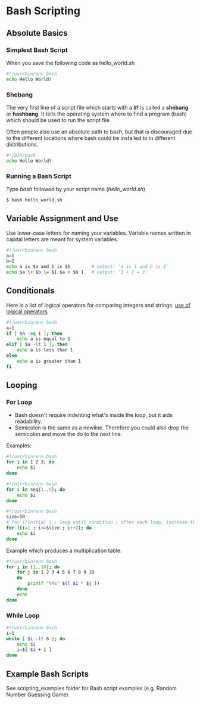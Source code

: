 # Bash Scripting

## Absolute Basics

### Simplest Bash Script

When you save the following code as hello_world.sh
```bash
#!/usr/bin/env bash
echo Hello World!
```

### Shebang
The very first line of a script file which starts with a **#!** is called a **shebang** or **hashbang**. It tells the operating system where to find a program (bash) which should be used to run the script file.

Often people also use an absolute path to bash, but that is discouraged due to the different locations where bash could be installed to in different distributions.

```bash
#!/bin/bash
echo Hello World!
```

### Running a Bash Script
Type *bash* followed by your script name (*hello_world.sh*)

```bash
$ bash hello_world.sh
```

## Variable Assignment and Use

Use lower-case letters for naming your variables. Variable names written in capital letters are meant for system variables.

```bash
#!/usr/bin/env bash
a=1
b=2
echo a is $a and b is $b        # output: 'a is 1 and b is 2'
echo $a \+ $b \= $[ $a + $b ]   # output: '1 + 2 = 3'
```

## Conditionals

Here is a list of logical operators for comparing integers and strings: [use of logical operators](http://tldp.org/LDP/abs/html/comparison-ops.html) 

```bash
#!/usr/bin/env bash
a=1
if [ $a -eq 1 ]; then
    echo a is equal to 1
elif [ $a -lt 1 ]; then
    echo a is less than 1
else
    echo a is greater than 1
fi
```

## Looping

### For Loop

* Bash doesn't require indenting what's inside the loop, but it aids readability.
* Semicolon is the same as a newline. Therefore you could also drop the semicolon and move the do to the next line.

Examples:
```bash
#!/usr/bin/env bash
for i in 1 2 3; do
    echo $i
done
```

```bash
#!/usr/bin/env bash
for i in seq{1..5}; do
    echo $i
done
```

```bash
#!/usr/bin/env bash
size=10
# for ((initial i ; loop until condition ; after each loop, increase the value of i)); do
for ((i=1 ; i<=$size ; i++)); do
    echo $i
done
```


Example which produces a multiplication table:
```bash
#!/usr/bin/env bash
for i in {1..10}; do
    for j in 1 2 3 4 5 6 7 8 9 10
    do
        printf "%4s" $(( $i * $j )) 
    done
    echo
done
```

### While Loop

```bash
#!/usr/bin/env bash
i=1
while [ $i -lt 6 ]; do
    echo $i
    i=$[ $i + 1 ]
done
```

## Example Bash Scripts

See scripting_examples folder for Bash script examples (e.g. Random Number Guessing Game)
